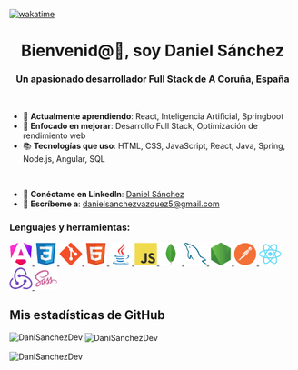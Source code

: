 [![wakatime](https://wakatime.com/badge/user/018e1386-2268-439e-995a-f561048ea85c.svg)](https://wakatime.com/@018e1386-2268-439e-995a-f561048ea85c)
<h1 align="center">Bienvenid@👋, soy Daniel Sánchez</h1>
<h3 align="center">Un apasionado desarrollador Full Stack de A Coruña, España</h3>
<br>

- 🌱 **Actualmente aprendiendo**: React, Inteligencia Artificial, Springboot
- 💬 **Enfocado en mejorar**: Desarrollo Full Stack, Optimización de rendimiento web
- 📚 **Tecnologías que uso**: HTML, CSS, JavaScript, React, Java, Spring, Node.js, Angular, SQL

<br>

- 🔗 **Conéctame en LinkedIn**: [Daniel Sánchez](https://linkedin.com/in/daniel-sanchez-vazquez)
- 📧 **Escríbeme a**: danielsanchezvazquez5@gmail.com


<h3 align="left">Lenguajes y herramientas:</h3>
<p align="left">
  <a href="https://angular.io" target="_blank" rel="noreferrer">
    <img src="https://raw.githubusercontent.com/devicons/devicon/master/icons/angular/angular-original.svg" alt="angular" width="40" height="40" />
  </a>
  <a href="https://www.w3schools.com/css/" target="_blank" rel="noreferrer">
    <img src="https://raw.githubusercontent.com/devicons/devicon/master/icons/css3/css3-original.svg" alt="css3" width="40" height="40" />
  </a>
  <a href="https://git-scm.com/" target="_blank" rel="noreferrer">
    <img src="https://raw.githubusercontent.com/devicons/devicon/master/icons/git/git-original.svg" alt="git" width="40" height="40" />
  </a>
  <a href="https://www.w3.org/html/" target="_blank" rel="noreferrer">
    <img src="https://raw.githubusercontent.com/devicons/devicon/master/icons/html5/html5-original.svg" alt="html5" width="40" height="40" />
  </a>
  <a href="https://www.java.com" target="_blank" rel="noreferrer">
    <img src="https://raw.githubusercontent.com/devicons/devicon/master/icons/java/java-original.svg" alt="java" width="40" height="40" />
  </a>
  <a href="https://developer.mozilla.org/en-US/docs/Web/JavaScript" target="_blank" rel="noreferrer">
    <img src="https://raw.githubusercontent.com/devicons/devicon/master/icons/javascript/javascript-original.svg" alt="javascript" width="40" height="40" />
  </a>
  <a href="https://www.mongodb.com/" target="_blank" rel="noreferrer">
    <img src="https://raw.githubusercontent.com/devicons/devicon/master/icons/mongodb/mongodb-original.svg" alt="mongodb" width="40" height="40" />
  </a>
  <a href="https://www.mysql.com/" target="_blank" rel="noreferrer">
    <img src="https://raw.githubusercontent.com/devicons/devicon/master/icons/mysql/mysql-original.svg" alt="mysql" width="40" height="40" />
  </a>
  <a href="https://nodejs.org" target="_blank" rel="noreferrer">
    <img src="https://raw.githubusercontent.com/devicons/devicon/master/icons/nodejs/nodejs-original.svg" alt="nodejs" width="40" height="40" />
  </a>
  <a href="https://postman.com" target="_blank" rel="noreferrer">
    <img src="https://raw.githubusercontent.com/devicons/devicon/master/icons/postman/postman-original.svg" alt="postman" width="40" height="40" />
  </a>
  <a href="https://reactjs.org/" target="_blank" rel="noreferrer">
    <img src="https://raw.githubusercontent.com/devicons/devicon/master/icons/react/react-original.svg" alt="react" width="40" height="40" />
  </a>
  <a href="https://redux.js.org" target="_blank" rel="noreferrer">
    <img src="https://raw.githubusercontent.com/devicons/devicon/master/icons/redux/redux-original.svg" alt="redux" width="40" height="40" />
  </a>
  <a href="https://sass-lang.com" target="_blank" rel="noreferrer">
    <img src="https://raw.githubusercontent.com/devicons/devicon/master/icons/sass/sass-original.svg" alt="sass" width="40" height="40" />
  </a>
</p>



## Mis estadísticas de GitHub


<p><img align="left" src="https://github-readme-stats.vercel.app/api/top-langs?username=DaniSanchezDev&theme=nightowl&border=50d461&background=2d333a&show_icons=true&locale=en&layout=compact" alt="DaniSanchezDev" /></p>

<p>&nbsp;<img align="center" src="https://github-readme-stats.vercel.app/api?username=DaniSanchezDev&theme=nightowl&border=50d461&background=2d333a&show_icons=true&locale=en&layout=compact" alt="DaniSanchezDev" /></p>

<p><img align="center" src="https://github-readme-streak-stats.herokuapp.com/?user=DaniSanchezDev&theme=nightowl&border=ffffff&background=011627&show_icons=true" alt="DaniSanchezDev" /></p>

